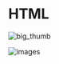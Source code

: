 # HTML


![big_thumb](https://github.com/user-attachments/assets/18949a8a-5d99-46bf-a309-1c5090196203)


![images](https://github.com/user-attachments/assets/6f9aef26-c50b-41f5-ba66-d909c1db56c3)
